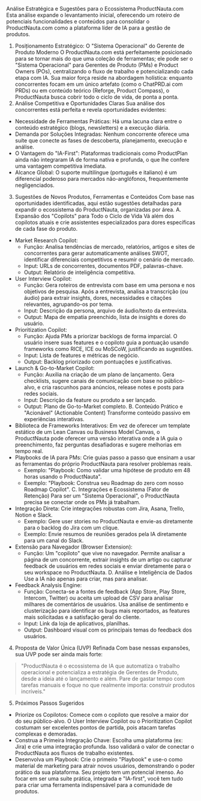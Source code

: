 Análise Estratégica e Sugestões para o Ecossistema ProductNauta.com
Esta análise expande o levantamento inicial, oferecendo um roteiro de potenciais funcionalidades e conteúdos para consolidar o ProductNauta.com como a plataforma líder de IA para a gestão de produtos.
1. Posiționamento Estratégico: O "Sistema Operacional" do Gerente de Produto Moderno
O ProductNauta.com está perfeitamente posicionado para se tornar mais do que uma coleção de ferramentas; ele pode ser o "Sistema Operacional" para Gerentes de Produto (PMs) e Product Owners (POs), centralizando o fluxo de trabalho e potencializando cada etapa com IA.
Sua maior força reside na abordagem holística: enquanto concorrentes focam em um único artefato (como o ChatPRD.ai com PRDs) ou em conteúdo teórico (Reforge, Product Compass), o ProductNauta busca cobrir todo o ciclo de vida, de ponta a ponta.
2. Análise Competitiva e Oportunidades Claras
Sua análise dos concorrentes está perfeita e revela oportunidades evidentes:
 * Necessidade de Ferramentas Práticas: Há uma lacuna clara entre o conteúdo estratégico (blogs, newsletters) e a execução diária.
 * Demanda por Soluções Integradas: Nenhum concorrente oferece uma suíte que conecte as fases de descoberta, planejamento, execução e análise.
 * O Vantagem do "IA-First": Plataformas tradicionais como ProductPlan ainda não integraram IA de forma nativa e profunda, o que lhe confere uma vantagem competitiva imediata.
 * Alcance Global: O suporte multilíngue (português e italiano) é um diferencial poderoso para mercados não-anglófonos, frequentemente negligenciados.
3. Sugestões de Novos Produtos, Ferramentas e Conteúdos
Com base nas oportunidades identificadas, aqui estão sugestões detalhadas para expandir o ecossistema do ProductNauta, organizadas por área.
A. Expansão dos "Copilots" para Todo o Ciclo de Vida
Vá além dos copilotos atuais e crie assistentes especializados para dores específicas de cada fase do produto.
 * Market Research Copilot:
   * Função: Analisa tendências de mercado, relatórios, artigos e sites de concorrentes para gerar automaticamente análises SWOT, identificar diferenciais competitivos e resumir o cenário de mercado.
   * Input: URLs de concorrentes, documentos PDF, palavras-chave.
   * Output: Relatório de inteligência competitiva.
 * User Interview Copilot:
   * Função: Gera roteiros de entrevista com base em uma persona e nos objetivos de pesquisa. Após a entrevista, analisa a transcrição (ou áudio) para extrair insights, dores, necessidades e citações relevantes, agrupando-os por tema.
   * Input: Descrição da persona, arquivo de áudio/texto da entrevista.
   * Output: Mapa de empatia preenchido, lista de insights e dores do usuário.
 * Prioritization Copilot:
   * Função: Ajuda PMs a priorizar backlogs de forma imparcial. O usuário insere suas features e o copiloto guia a pontuação usando frameworks como RICE, ICE ou MoSCoW, justificando as sugestões.
   * Input: Lista de features e métricas de negócio.
   * Output: Backlog priorizado com pontuações e justificativas.
 * Launch & Go-to-Market Copilot:
   * Função: Auxilia na criação de um plano de lançamento. Gera checklists, sugere canais de comunicação com base no público-alvo, e cria rascunhos para anúncios, release notes e posts para redes sociais.
   * Input: Descrição da feature ou produto a ser lançado.
   * Output: Plano de Go-to-Market completo.
B. Conteúdo Prático e "Acionável" (Actionable Content)
Transforme conteúdo passivo em experiências interativas.
 * Biblioteca de Frameworks Interativos: Em vez de oferecer um template estático de um Lean Canvas ou Business Model Canvas, o ProductNauta pode oferecer uma versão interativa onde a IA guia o preenchimento, faz perguntas desafiadoras e sugere melhorias em tempo real.
 * Playbooks de IA para PMs: Crie guias passo a passo que ensinam a usar as ferramentas do próprio ProductNauta para resolver problemas reais.
   * Exemplo: "Playbook: Como validar uma hipótese de produto em 48 horas usando o ProductNauta".
   * Exemplo: "Playbook: Construa seu Roadmap do zero com nosso Roadmap Copilot".
C. Integrações e Ecossistema (Fator de Retenção)
Para ser um "Sistema Operacional", o ProductNauta precisa se conectar onde os PMs já trabalham.
 * Integração Direta: Crie integrações robustas com Jira, Asana, Trello, Notion e Slack.
   * Exemplo: Gere user stories no ProductNauta e envie-as diretamente para o backlog do Jira com um clique.
   * Exemplo: Envie resumos de reuniões gerados pela IA diretamente para um canal do Slack.
 * Extensão para Navegador (Browser Extension):
   * Função: Um "copiloto" que vive no navegador. Permite analisar a página de um concorrente, extrair insights de um artigo ou capturar feedback de usuários em redes sociais e enviar diretamente para o seu workspace no ProductNauta.
D. Análise e Inteligência de Dados
Use a IA não apenas para criar, mas para analisar.
 * Feedback Analysis Engine:
   * Função: Conecta-se a fontes de feedback (App Store, Play Store, Intercom, Twitter) ou aceita um upload de CSV para analisar milhares de comentários de usuários. Usa análise de sentimento e clusterização para identificar os bugs mais reportados, as features mais solicitadas e a satisfação geral do cliente.
   * Input: Link da loja de aplicativos, planilhas.
   * Output: Dashboard visual com os principais temas do feedback dos usuários.
4. Proposta de Valor Única (UVP) Refinada
Com base nessas expansões, sua UVP pode ser ainda mais forte:
> "ProductNauta é o ecossistema de IA que automatiza o trabalho operacional e potencializa a estratégia de Gerentes de Produto, desde a ideia até o lançamento e além. Pare de gastar tempo com tarefas manuais e foque no que realmente importa: construir produtos incríveis."
> 
5. Próximos Passos Sugeridos
 * Priorize os Copilotos: Comece com o copiloto que resolve a maior dor do seu público-alvo. O User Interview Copilot ou o Prioritization Copilot costumam ser excelentes pontos de partida, pois atacam tarefas complexas e demoradas.
 * Construa a Primeira Integração Chave: Escolha uma plataforma (ex: Jira) e crie uma integração profunda. Isso validará o valor de conectar o ProductNauta aos fluxos de trabalho existentes.
 * Desenvolva um Playbook: Crie o primeiro "Playbook" e use-o como material de marketing para atrair novos usuários, demonstrando o poder prático da sua plataforma.
Seu projeto tem um potencial imenso. Ao focar em ser uma suíte prática, integrada e "IA-first", você tem tudo para criar uma ferramenta indispensável para a comunidade de produtos.
